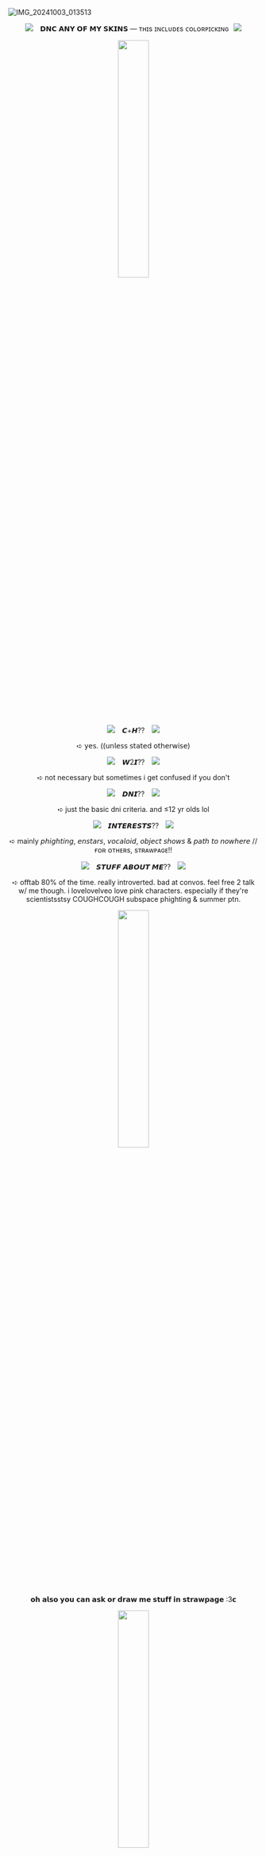 ![IMG_20241003_013513](https://github.com/user-attachments/assets/0ebb7421-f6d2-42bc-a0e0-fecfe9e78734)


<P align="middle"><img src="https://github.com/user-attachments/assets/9a25d12e-4622-47e1-ba0a-6628b212888c"/> ⠀𝗗𝗡𝗖 𝗔𝗡𝗬 𝗢𝗙 𝗠𝗬 𝗦𝗞𝗜𝗡𝗦 — ᴛʜɪs ɪɴᴄʟᴜᴅᴇs ᴄᴏʟᴏʀᴘɪᴄᴋɪɴɢ⠀<img src="https://github.com/user-attachments/assets/9a25d12e-4622-47e1-ba0a-6628b212888c"/>
  
<P align="middle"><img src="https://github.com/user-attachments/assets/3f342859-4565-4cac-b381-ccd86e0836c2" width="35%"/>
<P align="middle"><img src="https://github.com/user-attachments/assets/322a8181-f86c-4b41-b67c-2cfdd37c5d82"/>⠀
𝘾+𝙃??⠀
<img src="https://github.com/user-attachments/assets/322a8181-f86c-4b41-b67c-2cfdd37c5d82"/>
  <P align="middle">➪   𝗒𝖾𝗌. ((𝗎𝗇𝗅𝖾𝗌𝗌 𝗌𝗍𝖺𝗍𝖾𝖽 𝗈𝗍𝗁𝖾𝗋𝗐𝗂𝗌𝖾) 

<P align="middle"><img src="https://github.com/user-attachments/assets/3ceb4010-73ba-4fcc-8153-6824bef249d5"/>⠀
𝙒2𝙄??⠀
<img src="https://github.com/user-attachments/assets/3ceb4010-73ba-4fcc-8153-6824bef249d5"/>

<P align="middle">➪   not necessary but sometimes i get confused if you don't

<P align="middle"><img src="https://github.com/user-attachments/assets/e542416a-717b-479b-9888-f1e0a66f8b62"/>⠀
𝘿𝙉𝙄??⠀
<img src="https://github.com/user-attachments/assets/e542416a-717b-479b-9888-f1e0a66f8b62"/>

<P align="middle">➪   just the basic dni criteria. and ≤12 yr olds lol

<P align="middle"><img src="https://github.com/user-attachments/assets/7071929a-8689-4cfc-8d4c-52c858b21e41"/>⠀
𝙄𝙉𝙏𝙀𝙍𝙀𝙎𝙏𝙎??⠀
<img src="https://github.com/user-attachments/assets/7071929a-8689-4cfc-8d4c-52c858b21e41"/>

<P align="middle">➪   mainly  𝘱𝘩𝘪𝘨𝘩𝘵𝘪𝘯𝘨, 𝘦𝘯𝘴𝘵𝘢𝘳𝘴, 𝘷𝘰𝘤𝘢𝘭𝘰𝘪𝘥, 𝘰𝘣𝘫𝘦𝘤𝘵 𝘴𝘩𝘰𝘸𝘴 & 𝘱𝘢𝘵𝘩 𝘵𝘰 𝘯𝘰𝘸𝘩𝘦𝘳𝘦  // ғᴏʀ ᴏᴛʜᴇʀs, sᴛʀᴀᴡᴘᴀɢᴇ!!

<P align="middle"><img src="https://github.com/user-attachments/assets/0c368f4c-7802-4284-ba07-c241e3459919"/>⠀
𝙎𝙏𝙐𝙁𝙁 𝘼𝘽𝙊𝙐𝙏 𝙈𝙀??⠀
<img src="https://github.com/user-attachments/assets/0c368f4c-7802-4284-ba07-c241e3459919"/>

<P align="middle">➪  offtab 80% of the time. really introverted. bad at convos. feel free 2 talk w/ me though. i lovelovelveo love pink characters. especially if they're scientistsstsy COUGHCOUGH subspace phighting & summer ptn.

<P align="middle"><img src="https://github.com/user-attachments/assets/3f342859-4565-4cac-b381-ccd86e0836c2" width="35%"/>

<P align="middle">𝗼𝗵 𝗮𝗹𝘀𝗼 𝘆𝗼𝘂 𝗰𝗮𝗻 𝗮𝘀𝗸 𝗼𝗿 𝗱𝗿𝗮𝘄 𝗺𝗲 𝘀𝘁𝘂𝗳𝗳 𝗶𝗻 𝘀𝘁𝗿𝗮𝘄𝗽𝗮𝗴𝗲 :3𝗰

<P align="middle"> <img src="https://static.wikia.nocookie.net/ensemble-stars/images/1/14/%28Sakura-Colored_Night%29_Kohaku_Oukawa_Chibi.gif/revision/latest?cb=20220415140434" width="35%"/>

![IMG_20241003_023124](https://github.com/user-attachments/assets/af910134-7b8f-46e0-99db-7347185e4461)
